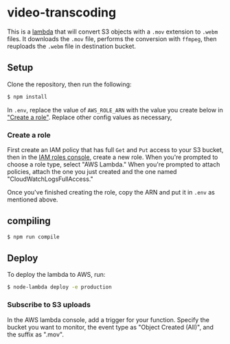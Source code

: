 # video-transcoding

This is a [lambda](https://aws.amazon.com/lambda/) that will convert S3 objects with a `.mov` extension to `.webm`
files. It downloads the `.mov` file, performs the conversion with `ffmpeg`, then reuploads the `.webm` file in destination bucket.

## Setup

Clone the repository, then run the following:

```bash
$ npm install
```

In `.env`, replace the value of `AWS_ROLE_ARN` with the value you create below in ["Create a role"](#create-a-role).
Replace other config values as necessary,

### Create a role

First create an IAM policy that has full `Get` and `Put` access to your S3 bucket, then in the
[IAM roles console](https://console.aws.amazon.com/iam/home#/roles), create a new role. When you're prompted to
choose a role type, select "AWS Lambda." When you're prompted to attach policies, attach the one you just created and
the one named "CloudWatchLogsFullAccess."

Once you've finished creating the role, copy the ARN and put it in `.env` as mentioned above.

## compiling
```bash
$ npm run compile
```

## Deploy

To deploy the lambda to AWS, run:

```bash
$ node-lambda deploy -e production

```

### Subscribe to S3 uploads

In the AWS lambda console, add a trigger for your function. Specify the bucket you want to monitor, the event type as
"Object Created (All)", and the suffix as ".mov". 

